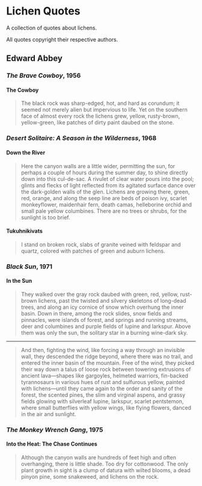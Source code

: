 # Lichen Quotes

A collection of quotes about lichens.

All quotes copyright their respective authors.

## Edward Abbey

### _The Brave Cowboy_, 1956

#### The Cowboy

> The black rock was sharp-edged, hot, and hard as corundum; it seemed not
> merely alien but impervious to life. Yet on the southern face of almost every
> rock the lichens grew, yellow, rusty-brown, yellow-green, like patches of
> dirty paint daubed on the stone.

### _Desert Solitaire: A Season in the Wilderness_, 1968

#### Down the River

> Here the canyon walls are a little wider, permitting the sun, for perhaps a
> couple of hours during the summer day, to shine directly down into this
> cul-de-sac. A rivulet of clear water pours into the pool; glints and flecks of
> light reflected from its agitated surface dance over the dark-golden walls of
> the glen. Lichens are growing there, green, red, orange, and along the seep
> line are beds of poison ivy, scarlet monkeyflower, maidenhair fern, death
> camas, helleborine orchid and small pale yellow columbines. There are no trees
> or shrubs, for the sunlight is too brief.

#### Tukuhnikivats
> I stand on broken rock, slabs of granite veined with feldspar and quartz,
> colored with patches of green and auburn lichens.

### _Black Sun_, 1971

#### In the Sun

> They walked over the gray rock daubed with green, red, yellow, rust-brown
> lichens, past the twisted and silvery skeletons of long-dead trees, and along
> an icy cornice of snow which overhung the inner basin. Down in there, among
> the rock slides, snow fields and pinnacles, were islands of forest, and
> springs and running streams, deer and columbines and purple fields of lupine
> and larkspur. Above them was only the sun, the solitary star in a burning
> wine-dark sky.

---

> And then, fighting the wind, like forcing a way through an invisible wall,
> they descended the ridge beyond, where there was no trail, and entered the
> inner basin of the mountain. Free of the wind, they picked their way down a
> talus of loose rock between towering extrusions of ancient lava—shapes like
> gargoyles, helmeted warriors, fin-backed tyrannosaurs in various hues of rust
> and sulfurous yellow, painted with lichens—until they came again to the order
> and sanity of the forest, the scented pines, the slim and virginal aspens, and
> grassy fields glowing with silverleaf lupine, larkspur, scarlet pentstemon,
> where small butterflies with yellow wings, like flying flowers, danced in the
> air and sunlight.

### _The Monkey Wrench Gang_, 1975

#### Into the Heat: The Chase Continues

> Although the canyon walls are hundreds of feet high and often overhanging,
> there is little shade. Too dry for cottonwood. The only plant growth in sight
> is a clump of datura with wilted blooms, a dead pinyon pine, some snakeweed,
> and lichens on the rock.
